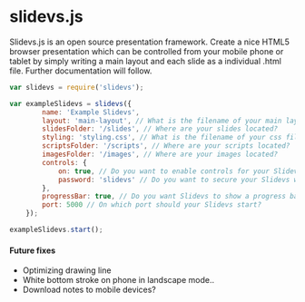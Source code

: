 # slidevs.js

Slidevs.js is an open source presentation framework. Create a nice HTML5 browser presentation which can be controlled from your mobile phone or tablet by simply writing a main layout and each slide as a individual .html file. Further documentation will follow.

```javascript
var slidevs = require('slidevs');

var exampleSlidevs = slidevs({
        name: 'Example Slidevs',
        layout: 'main-layout', // What is the filename of your main layout?
        slidesFolder: '/slides', // Where are your slides located?
        styling: 'styling.css', // What is the filename of your css file?
        scriptsFolder: '/scripts', // Where are your scripts located?
        imagesFolder: '/images', // Where are your images located?
        controls: {
            on: true, // Do you want to enable controls for your Slidevs?
            password: 'slidevs' // Do you want to secure your Slidevs with a password?
        },
        progressBar: true, // Do you want Slidevs to show a progress bar at the top?
        port: 5000 // On which port should your Slidevs start?
    });

exampleSlidevs.start();
```

#### Future fixes
- Optimizing drawing line
- White bottom stroke on phone in landscape mode..
- Download notes to mobile devices?